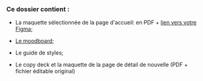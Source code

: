 ### Ce dossier contient :

- La maquette sélectionnée de la page d'accueil: en PDF +  [lien vers votre Figma](https://www.figma.com/file/VduNwqPMoFImP205MwDtfs/maquette-acceuil-Vincent-Desjardins?type=design&node-id=0-1&mode=design);
- [Le moodboard](http://www.gomoodboard.com/boards/MjXpbphv/share);
- Le guide de styles;

- Le copy deck et la maquette de la page de détail de nouvelle (PDF + fichier éditable original)

